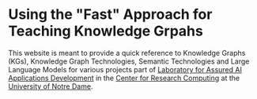 # Using the "Fast" Approach for Teaching Knowledge Grpahs
This website is meant to provide a quick reference to Knowledge Graphs (KGs), Knowledge Graph Technologies, Semantic Technologies and Large Language Models for various projects part of [Laboratory for Assured AI Applications Development](https://la3d.github.io/nuggets/) in the [Center for Research Computing](https://crc.nd.edu/) at the [University of Notre Dame](https://www.nd.edu).